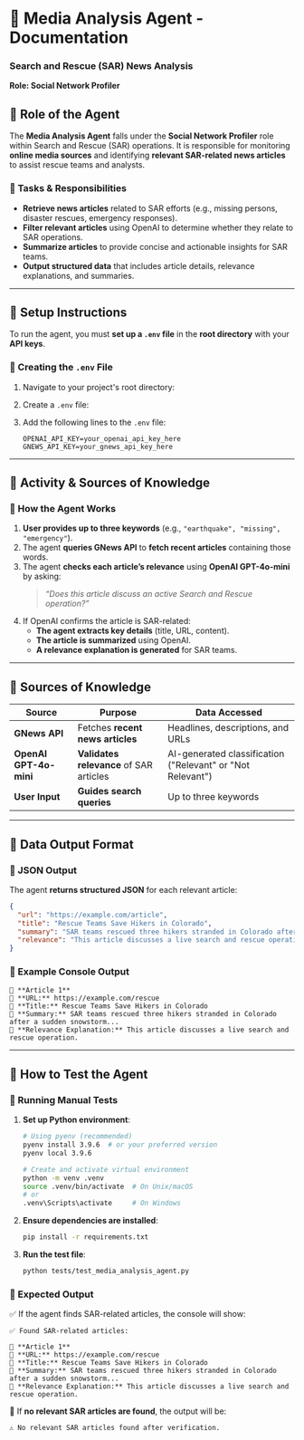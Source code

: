 # **📌 Media Analysis Agent - Documentation**  
### **Search and Rescue (SAR) News Analysis**  
**Role: Social Network Profiler**  

## **🔹 Role of the Agent**  
The **Media Analysis Agent** falls under the **Social Network Profiler** role within Search and Rescue (SAR) operations. It is responsible for monitoring **online media sources** and identifying **relevant SAR-related news articles** to assist rescue teams and analysts.  

### **📍 Tasks & Responsibilities**  
- **Retrieve news articles** related to SAR efforts (e.g., missing persons, disaster rescues, emergency responses).  
- **Filter relevant articles** using OpenAI to determine whether they relate to SAR operations.  
- **Summarize articles** to provide concise and actionable insights for SAR teams.  
- **Output structured data** that includes article details, relevance explanations, and summaries.  

---

## **🔹 Setup Instructions**  
To run the agent, you must **set up a `.env` file** in the **root directory** with your **API keys**.  

### **📍 Creating the `.env` File**  
1. Navigate to your project's root directory:  

2. Create a `.env` file:  

3. Add the following lines to the `.env` file:
   ```
   OPENAI_API_KEY=your_openai_api_key_here
   GNEWS_API_KEY=your_gnews_api_key_here
   ```

---

## **🔹 Activity & Sources of Knowledge**  
### **📍 How the Agent Works**  
1. **User provides up to three keywords** (e.g., `"earthquake", "missing", "emergency"`).  
2. The agent **queries GNews API** to **fetch recent articles** containing those words.  
3. The agent **checks each article’s relevance** using **OpenAI GPT-4o-mini** by asking:  
   > *“Does this article discuss an active Search and Rescue operation?”*  
4. If OpenAI confirms the article is SAR-related:  
   - **The agent extracts key details** (title, URL, content).  
   - **The article is summarized** using OpenAI.  
   - **A relevance explanation is generated** for SAR teams.  

---

## **🔹 Sources of Knowledge**  
| **Source**  | **Purpose**  | **Data Accessed**  |  
|-------------|-------------|--------------------|  
| **GNews API** | Fetches **recent news articles** | Headlines, descriptions, and URLs |  
| **OpenAI GPT-4o-mini** | **Validates relevance** of SAR articles | AI-generated classification ("Relevant" or "Not Relevant") |  
| **User Input** | **Guides search queries** | Up to three keywords |  

---

## **🔹 Data Output Format**  
### **📍 JSON Output**  
The agent **returns structured JSON** for each relevant article:  
```json
{
  "url": "https://example.com/article",
  "title": "Rescue Teams Save Hikers in Colorado",
  "summary": "SAR teams rescued three hikers stranded in Colorado after a sudden snowstorm...",
  "relevance": "This article discusses a live search and rescue operation involving stranded hikers."
}
```  

### **📍 Example Console Output**  
```
🔹 **Article 1**  
🔗 **URL:** https://example.com/rescue  
📄 **Title:** Rescue Teams Save Hikers in Colorado  
📖 **Summary:** SAR teams rescued three hikers stranded in Colorado after a sudden snowstorm...  
📝 **Relevance Explanation:** This article discusses a live search and rescue operation.  
```

---

## **🔹 How to Test the Agent**  
### **📍 Running Manual Tests**  
1. **Set up Python environment**:
   ```sh
   # Using pyenv (recommended)
   pyenv install 3.9.6  # or your preferred version
   pyenv local 3.9.6

   # Create and activate virtual environment
   python -m venv .venv
   source .venv/bin/activate  # On Unix/macOS
   # or
   .venv\Scripts\activate     # On Windows
   ```
2. **Ensure dependencies are installed**:  
   ```sh
   pip install -r requirements.txt
   ```  
3. **Run the test file**:  
   ```sh
   python tests/test_media_analysis_agent.py
   ```  

### **📍 Expected Output**  
✅ If the agent finds SAR-related articles, the console will show:  
```
✅ Found SAR-related articles:  

🔹 **Article 1**  
🔗 **URL:** https://example.com/rescue  
📄 **Title:** Rescue Teams Save Hikers in Colorado  
📖 **Summary:** SAR teams rescued three hikers stranded in Colorado after a sudden snowstorm...  
📝 **Relevance Explanation:** This article discusses a live search and rescue operation.  
```
🚨 If **no relevant SAR articles are found**, the output will be:  
```
⚠️ No relevant SAR articles found after verification.  
```
